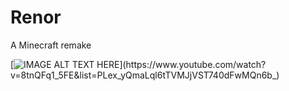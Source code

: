 # Renor
A Minecraft remake

[![IMAGE ALT TEXT HERE](https://www.youtube.com/watch?v=8tnQFq1_5FE&list=PLex_yQmaLql6tTVMJjVST740dFwMQn6b_)](https://www.youtube.com/watch?v=8tnQFq1_5FE&list=PLex_yQmaLql6tTVMJjVST740dFwMQn6b_)
